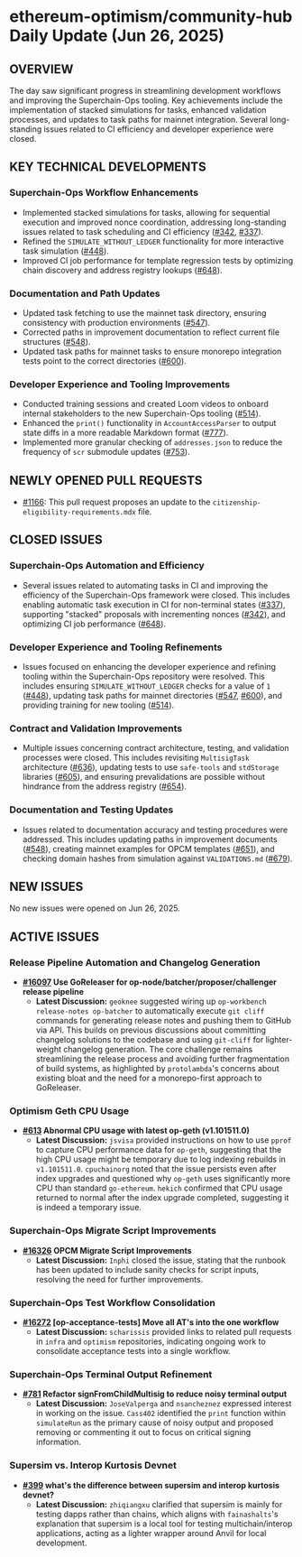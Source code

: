 # ethereum-optimism/community-hub Daily Update (Jun 26, 2025)
## OVERVIEW 
The day saw significant progress in streamlining development workflows and improving the Superchain-Ops tooling. Key achievements include the implementation of stacked simulations for tasks, enhanced validation processes, and updates to task paths for mainnet integration. Several long-standing issues related to CI efficiency and developer experience were closed.

## KEY TECHNICAL DEVELOPMENTS

### Superchain-Ops Workflow Enhancements
- Implemented stacked simulations for tasks, allowing for sequential execution and improved nonce coordination, addressing long-standing issues related to task scheduling and CI efficiency ([#342](https://github.com/ethereum-optimism/community-hub/issues/342), [#337](https://github.com/ethereum-optimism/community-hub/issues/337)).
- Refined the `SIMULATE_WITHOUT_LEDGER` functionality for more interactive task simulation ([#448](https://github.com/ethereum-optimism/community-hub/issues/448)).
- Improved CI job performance for template regression tests by optimizing chain discovery and address registry lookups ([#648](https://github.com/ethereum-optimism/community-hub/issues/648)).

### Documentation and Path Updates
- Updated task fetching to use the mainnet task directory, ensuring consistency with production environments ([#547](https://github.com/ethereum-optimism/community-hub/issues/547)).
- Corrected paths in improvement documentation to reflect current file structures ([#548](https://github.com/ethereum-optimism/community-hub/issues/548)).
- Updated task paths for mainnet tasks to ensure monorepo integration tests point to the correct directories ([#600](https://github.com/ethereum-optimism/community-hub/issues/600)).

### Developer Experience and Tooling Improvements
- Conducted training sessions and created Loom videos to onboard internal stakeholders to the new Superchain-Ops tooling ([#514](https://github.com/ethereum-optimism/community-hub/issues/514)).
- Enhanced the `print()` functionality in `AccountAccessParser` to output state diffs in a more readable Markdown format ([#777](https://github.com/ethereum-optimism/community-hub/issues/777)).
- Implemented more granular checking of `addresses.json` to reduce the frequency of `scr` submodule updates ([#753](https://github.com/ethereum-optimism/community-hub/issues/753)).

## NEWLY OPENED PULL REQUESTS
- [#1166](https://github.com/ethereum-optimism/community-hub/pull/1166): This pull request proposes an update to the `citizenship-eligibility-requirements.mdx` file.

## CLOSED ISSUES

### Superchain-Ops Automation and Efficiency
- Several issues related to automating tasks in CI and improving the efficiency of the Superchain-Ops framework were closed. This includes enabling automatic task execution in CI for non-terminal states ([#337](https://github.com/ethereum-optimism/community-hub/issues/337)), supporting "stacked" proposals with incrementing nonces ([#342](https://github.com/ethereum-optimism/community-hub/issues/342)), and optimizing CI job performance ([#648](https://github.com/ethereum-optimism/community-hub/issues/648)).

### Developer Experience and Tooling Refinements
- Issues focused on enhancing the developer experience and refining tooling within the Superchain-Ops repository were resolved. This includes ensuring `SIMULATE_WITHOUT_LEDGER` checks for a value of `1` ([#448](https://github.com/ethereum-optimism/community-hub/issues/448)), updating task paths for mainnet directories ([#547](https://github.com/ethereum-optimism/community-hub/issues/547), [#600](https://github.com/ethereum-optimism/community-hub/issues/600)), and providing training for new tooling ([#514](https://github.com/ethereum-optimism/community-hub/issues/514)).

### Contract and Validation Improvements
- Multiple issues concerning contract architecture, testing, and validation processes were closed. This includes revisiting `MultisigTask` architecture ([#636](https://github.com/ethereum-optimism/community-hub/issues/636)), updating tests to use `safe-tools` and `stdStorage` libraries ([#605](https://github.com/ethereum-optimism/community-hub/issues/605)), and ensuring prevalidations are possible without hindrance from the address registry ([#654](https://github.com/ethereum-optimism/community-hub/issues/654)).

### Documentation and Testing Updates
- Issues related to documentation accuracy and testing procedures were addressed. This includes updating paths in improvement documents ([#548](https://github.com/ethereum-optimism/community-hub/issues/548)), creating mainnet examples for OPCM templates ([#651](https://github.com/ethereum-optimism/community-hub/issues/651)), and checking domain hashes from simulation against `VALIDATIONS.md` ([#679](https://github.com/ethereum-optimism/community-hub/issues/679)).

## NEW ISSUES
No new issues were opened on Jun 26, 2025.

## ACTIVE ISSUES

### Release Pipeline Automation and Changelog Generation
- **[#16097](https://github.com/ethereum-optimism/community-hub/issues/16097) Use GoReleaser for op-node/batcher/proposer/challenger release pipeline**
    - **Latest Discussion:** `geoknee` suggested wiring up `op-workbench release-notes op-batcher` to automatically execute `git cliff` commands for generating release notes and pushing them to GitHub via API. This builds on previous discussions about committing changelog solutions to the codebase and using `git-cliff` for lighter-weight changelog generation. The core challenge remains streamlining the release process and avoiding further fragmentation of build systems, as highlighted by `protolambda`'s concerns about existing bloat and the need for a monorepo-first approach to GoReleaser.

### Optimism Geth CPU Usage
- **[#613](https://github.com/ethereum-optimism/community-hub/issues/613) Abnormal CPU usage with latest op-geth (v1.101511.0)**
    - **Latest Discussion:** `jsvisa` provided instructions on how to use `pprof` to capture CPU performance data for `op-geth`, suggesting that the high CPU usage might be temporary due to log indexing rebuilds in `v1.101511.0`. `cpuchainorg` noted that the issue persists even after index upgrades and questioned why `op-geth` uses significantly more CPU than standard `go-ethereum`. `hekich` confirmed that CPU usage returned to normal after the index upgrade completed, suggesting it is indeed a temporary issue.

### Superchain-Ops Migrate Script Improvements
- **[#16326](https://github.com/ethereum-optimism/community-hub/issues/16326) OPCM Migrate Script Improvements**
    - **Latest Discussion:** `Inphi` closed the issue, stating that the runbook has been updated to include sanity checks for script inputs, resolving the need for further improvements.

### Superchain-Ops Test Workflow Consolidation
- **[#16272](https://github.com/ethereum-optimism/community-hub/issues/16272) [op-acceptance-tests] Move all AT's into the one workflow**
    - **Latest Discussion:** `scharissis` provided links to related pull requests in `infra` and `optimism` repositories, indicating ongoing work to consolidate acceptance tests into a single workflow.

### Superchain-Ops Terminal Output Refinement
- **[#781](https://github.com/ethereum-optimism/community-hub/issues/781) Refactor signFromChildMultisig to reduce noisy terminal output**
    - **Latest Discussion:** `JoseValperga` and `nsancheznez` expressed interest in working on the issue. `Cass402` identified the `print` function within `simulateRun` as the primary cause of noisy output and proposed removing or commenting it out to focus on critical signing information.

### Supersim vs. Interop Kurtosis Devnet
- **[#399](https://github.com/ethereum-optimism/community-hub/issues/399) what's the difference between supersim and interop kurtosis devnet?**
    - **Latest Discussion:** `zhiqiangxu` clarified that supersim is mainly for testing dapps rather than chains, which aligns with `fainashalts`'s explanation that supersim is a local tool for testing multichain/interop applications, acting as a lighter wrapper around Anvil for local development.